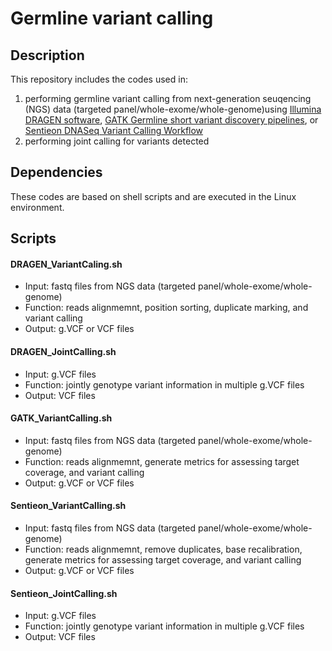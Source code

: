 # Germline variant calling

## Description 
 This repository includes the codes used in:
1. performing germline variant calling from next-generation seuqencing (NGS) data (targeted panel/whole-exome/whole-genome)using [Illumina DRAGEN software](https://sapac.illumina.com/products/by-type/informatics-products/dragen-bio-it-platform.html), [GATK Germline short variant discovery pipelines](https://gatk.broadinstitute.org/hc/en-us/articles/360035535932-Germline-short-variant-discovery-SNPs-Indels-), or [Sentieon DNASeq Variant Calling Workflow](https://www.sentieon.com)
2. performing joint calling for variants detected

## Dependencies
These codes are based on shell scripts and are executed in the Linux environment.
 
## Scripts
#### DRAGEN_VariantCaling.sh
   - Input: fastq files from NGS data (targeted panel/whole-exome/whole-genome)
   - Function: reads alignmemnt, position sorting, duplicate marking, and variant calling 
   - Output: g.VCF or VCF files

#### DRAGEN_JointCalling.sh
   - Input: g.VCF files
   - Function: jointly genotype variant information in multiple g.VCF files
   - Output: VCF files

#### GATK_VariantCalling.sh
   - Input: fastq files from NGS data (targeted panel/whole-exome/whole-genome)
   - Function: reads alignmemnt, generate metrics for assessing target coverage, and variant calling
   - Output: g.VCF or VCF files

#### Sentieon_VariantCalling.sh
   - Input: fastq files from NGS data (targeted panel/whole-exome/whole-genome)
   - Function: reads alignmemnt, remove duplicates, base recalibration, generate metrics for assessing target coverage, and variant calling
   - Output: g.VCF or VCF files

#### Sentieon_JointCalling.sh
   - Input: g.VCF files
   - Function: jointly genotype variant information in multiple g.VCF files
   - Output: VCF files


